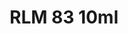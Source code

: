 ---
layout: product
title: "RLM 83 10ml"
price: "330" 
desc: "Acrylic Laquer 10mL"
img_path: "/assets/img/RC327.webp"
brand: "AK "
available: true
special_offer: false
new: false
soon: false
cat: "020000"
subcat: "020200"
subsubcat: "020201"
sifra: "RC327"
popular: false
spec: false
---
